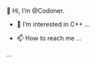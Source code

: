 👋  Hi, I’m @Codoner.
- 👀 I’m interested in C++ ...
<!-- - 🌱 I’m currently learning ... -->
<!-- - 💞️ I’m looking to collaborate on ... -->
- 📫 How to reach me ...

<!---
Codoner/Codoner is a ✨ special ✨ repository because its `README.md` (this file) appears on your GitHub profile.
You can click the Preview link to take a look at your changes.
--->
...
